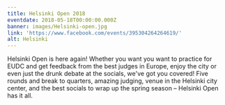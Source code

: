 ```yaml
---
title: Helsinki Open 2018
eventdate: 2018-05-18T00:00:00.000Z
banner: images/Helsinki-open.jpg
link: 'https://www.facebook.com/events/395304264264619/'
alt: Helsinki
---
```


Helsinki Open is here again! Whether you want you want to practice for EUDC and get feedback from the best judges in Europe, enjoy the city or even just the drunk debate at the socials, we've got you covered! Five rounds and break to quarters, amazing judging, venue in the Helsinki city center, and the best socials to wrap up the spring season – Helsinki Open has it all.
